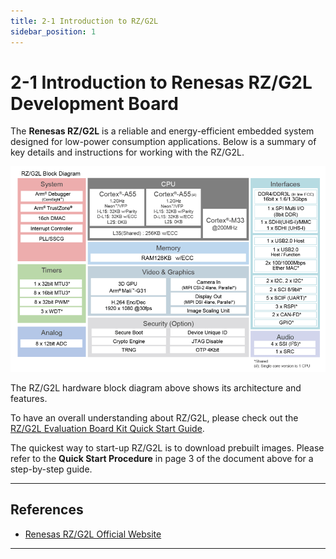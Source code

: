 ```yaml
---
title: 2-1 Introduction to RZ/G2L
sidebar_position: 1
---
```


# 2-1 Introduction to Renesas RZ/G2L Development Board

The **Renesas RZ/G2L** is a reliable and energy-efficient embedded system designed for low-power consumption applications. Below is a summary of key details and instructions for working with the RZ/G2L.

![Block Diagram](./img/2-1-1.png)

The RZ/G2L hardware block diagram above shows its architecture and features.

To have an overall understanding about RZ/G2L, please check out the [RZ/G2L Evaluation Board Kit Quick Start Guide](./docs/RZG2L%20Evaluation%20Board%20Kit%20Quick%20Start%20Guide.pdf).

The quickest way to start-up RZ/G2L is to download prebuilt images. Please refer to the **Quick Start Procedure** in page 3 of the document above for a step-by-step guide.

---

## References

- [Renesas RZ/G2L Official Website](https://www.renesas.com/en/products/microcontrollers-microprocessors/rz-mpus/rzg2l-general-purpose-mpu-dual-core-arm-cortex-a55-cpus-and-single-core-cortex-m33-cpu-3d-graphics-and)

---